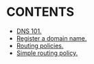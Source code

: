 # CONTENTS

- [DNS 101.](https://github.com/Nouvellie/amazon-1st/blob/amazon/course/04.route53/dns-101.md)
- [Register a domain name.](https://github.com/Nouvellie/amazon-1st/blob/amazon/course/04.route53/register-a-domain-name.md)
- [Routing policies.](https://github.com/Nouvellie/amazon-1st/blob/amazon/course/04.route53/routing-policies.md)
- [Simple routing policy.](https://github.com/Nouvellie/amazon-1st/blob/amazon/course/04.route53/simple-routing-policy.md)